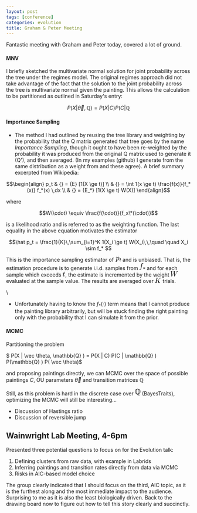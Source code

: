 ```yaml
---
layout: post
tags: [conference]
categories: evolution
title: Graham & Peter Meeting
---
```







 








Fantastic meeting with Graham and Peter today, covered a lot of ground.

#### MNV

I briefly sketched the multivariate normal solution for joint
probability across the tree under the regimes model. The original
regimes approach did not take advantage of the fact that the solution to
the joint probability across the tree is multivariate normal given the
painting. This allows the calculation to be partitioned as outlined in
Saturday's entry:

$$ P(X | \vec \theta, \mathbb{Q} ) = P(X | C) P(C | \mathbb{Q} $$ 


#### Importance Sampling

-   The method I had outlined by reusing the tree library and weighting
    by the probability that the Q matrix generated that tree goes by the
    name *Importance Sampling*, though it ought to have been re-weighted
    by the probability it was produced from the original Q matrix used
    to generate it (Q'), and then averaged. (In my examples (github) I
    generate from the same distribution as a weight from and these
    agree). A brief summary excerpted from Wikipedia:


$$\begin{align} p_t & {} = {E} [1(X \ge t)] \\ & {} = \int 1(x \ge t) \frac{f(x)}{f_*(x)} f_*(x) \,dx \\
& {} = {E_*} [1(X \ge t) W(X)] \end{align}$$

where

$$W(\cdot) \equiv \frac{f(\cdot)}{f_x\*(\cdot)}$$

is a likelihood ratio and is referred to as the weighting function. The
last equality in the above equation motivates the estimator

$$\hat p_t = \frac{1}{K}\,\sum_{i=1}^K 1(X_i \ge t) W(X_i),\,\quad 
\quad X_i \sim f_* $$



This is the importance sampling estimator of
![](data:image/png;base64,iVBORw0KGgoAAAANSUhEUgAAABAAAAANBAMAAABSlfMXAAAAMFBMVEX///+7u7tKSkpaWlqmpqYgICDo6OgLCwvR0dGSkpJsbGwAAAB+fn46OjosLCwUFBR7CVS7AAAAcElEQVQIHWNgEDJwVmQAAYUgh/QGIM04oYqBdQGQwcGxg4HdgK2BgYGngCH7ALMBAwPvBYbZDawODAzsBxgecVpbMjB0H2D5xuAKVH3cxi6BwRjIuMsI1BECZNQAMcOGHgagMUDwcQGD3yYHIIONAQD8oRcROLw0twAAAABJRU5ErkJggg==)
and is unbiased. That is, the estimation procedure is to generate i.i.d.
samples from
![](data:image/png;base64,iVBORw0KGgoAAAANSUhEUgAAABAAAAAUCAMAAACzvE1FAAAAM1BMVEX////o6Oi7u7uSkpI6OjpsbGwEBATR0dEsLCwLCwtKSkogICBaWlp+fn6mpqYAAAAUFBSBjHY3AAAAe0lEQVQYGWWPWRLEIAhEGzdcUOf+px0TtIok/tjdwgMBPeS22JcPMdiEEudkA1/AbIParFu6ySPokrIMG/F8AAA/7fPS8mHWV0XpGpz1aW51Oocyf0Nco6v2MGOrt0fWPYNECXR9qijCoWGplPmwcA8LPZ9pexmnoO3wB3mWAnvUsJW4AAAAAElFTkSuQmCC)
and for each sample which exceeds
![](data:image/png;base64,iVBORw0KGgoAAAANSUhEUgAAAAcAAAAOBAMAAAARcxsoAAAAKlBMVEX////o6OhsbGx+fn4LCws6OjqmpqZaWloAAADR0dEgICC7u7uSkpIsLCyaBYdvAAAAP0lEQVQIHWNgYFRgYGBgdgASrAFAgsWAgSG9IjyBgcEEyGMIBRHOQMzZCSSgypgYGLgKNjMw8FwuAArOZGAAANbDB5G/vmnDAAAAAElFTkSuQmCC),
the estimate is incremented by the weight
![](data:image/png;base64,iVBORw0KGgoAAAANSUhEUgAAABQAAAAPBAMAAAAWtvJmAAAAMFBMVEX///9aWlosLCwgICA6Ojp+fn6mpqZKSkrR0dEAAADo6OgEBAS7u7tsbGySkpIUFBQAGxs7AAAAjElEQVQIHSXMMQrCQBBA0T8WS0yIiF5kBVPZCIK1pWV6G8ELCGIfMYqIxWIveASPkNrKMr0XcHac6jEzfAbjhduMtslsjlyhu4Z7QCrI+rAEd4PVlLRRnmHoyYOxt/PsUZ54dDx6hwNvebrSmHykyqOoRYOt8dgiF3vl2+DqYNtJiBWbQoP+zxLSV+QP3QsdHtm98LYAAAAASUVORK5CYII=)
evaluated at the sample value. The results are averaged over
![](data:image/png;base64,iVBORw0KGgoAAAANSUhEUgAAABEAAAAOCAMAAAD+MweGAAAAM1BMVEX///9+fn5KSkogICBaWlqmpqa7u7ssLCw6Ojro6OgAAABsbGwEBAQLCwuSkpLR0dEUFBQK7AVDAAAAdUlEQVQIHT1PWRbEIAhLxbqgaO9/2mHR4QNCCHkAAE8iyq+CUqlZBToPr6DoVcTFB6PHAGjTUDlCw1I1rWUwYptN8sXDqE2vfE2NbPMdfdrmDRGdN963h9tozn/mXEN+grNxDRY/VyQUSL6oObFkNd2J2d/8AUjCAtJb8XZnAAAAAElFTkSuQmCC)
trials.

\

-   Unfortunately having to know the $f_*(\cdot)$
    term means that I cannot produce the painting library arbitrarily,
    but will be stuck finding the right painting only with the
    probability that I can simulate it from the prior.

#### MCMC

Partitioning the problem

$ P(X | \vec \theta, \mathbb{Q} ) = P(X | C) P(C | \mathbb{Q} ) P(\mathbb{Q} ) P( \vec \theta)$

and proposing paintings directly, we can MCMC over the space of possible
paintings *C*, OU parameters $\vec \theta$ and transition matrices $\mathbb{Q}$

Still, as this problem is hard in the discrete case over
![](data:image/png;base64,iVBORw0KGgoAAAANSUhEUgAAAA8AAAATCAMAAAB4HKeYAAAAM1BMVEX////R0dHo6Oh+fn4UFBQLCws6OjogICAEBAQsLCympqa7u7tKSkpaWlqSkpJsbGwAAAAal1eCAAAAiklEQVQYGVVQQRLEIAijgKIidf//2gV0pi0XJCExCrDrwnOIRlyqtD42hFK7s1r6TEBUctluCsDo6olrhZAIDNtCAYectGMkABzka87lz6zzy7vfvbYfA/pNdbhrVDiTN0HOmUgziIpFACy0c/rir5uVdmI5N5iGp3nKFVTfX7B4zSbySPA2fyn8AUqZBAL4yXS7AAAAAElFTkSuQmCC)
(BayesTraits), optimizing the MCMC will still be interesting...

-   Discussion of Hastings ratio
-   Discussion of reversible jump

Wainwright Lab Meeting, 4-6pm
-----------------------------

Presented three potential questions to focus on for the Evolution talk:

1.  Defining clusters from raw data, with example in Labrids
2.  Inferring paintings and transition rates directly from data via MCMC
3.  Risks in AIC-based model choice

The group clearly indicated that I should focus on the third, AIC topic,
as it is the furthest along and the most immediate impact to the
audience. Surprising to me as it is also the least biologically driven.
Back to the drawing board now to figure out how to tell this story
clearly and succinctly.


